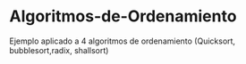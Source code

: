 # Algoritmos-de-Ordenamiento
Ejemplo aplicado a 4 algoritmos de ordenamiento (Quicksort, bubblesort,radix, shallsort)
